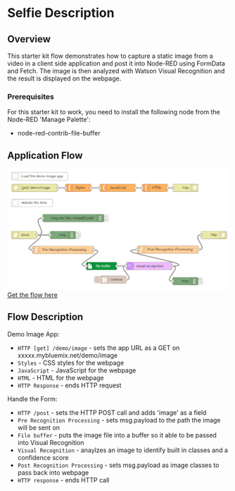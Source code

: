 # Selfie Description
## Overview
This starter kit flow demonstrates how to capture a static image from a video in a client side application and post it into Node-RED using FormData and Fetch. The image is then analyzed with Watson Visual Recognition and the result is displayed on the webpage.


### Prerequisites
For this starter kit to work, you need to install the following node from the Node-RED 'Manage Palette':
- node-red-contrib-file-buffer

## Application Flow
![Flow](images/full_flow.png)
[Get the flow here](flow.json)

## Flow Description
Demo Image App:
- `HTTP [get] /demo/image` - sets the app URL as a GET on xxxxx.mybluemix.net/demo/image
- `Styles` -  CSS styles for the webpage
- `JavaScript` - JavaScript for the webpage
- `HTML` - HTML for the webpage
- `HTTP Response` - ends HTTP request

Handle the Form:
- `HTTP /post` - sets the HTTP POST call and adds 'image' as a field
- `Pre Recognition Processing` - sets msg.payload to the path the image will be sent on
- `File buffer` - puts the image file into a buffer so it able to be passed into Visual Recognition
- `Visual Recognition` - anaylzes an image to identify built in classes and a confidence score
- `Post Recognition Processing` - sets msg.payload as image classes to pass back into webpage
- `HTTP response` - ends HTTP call

